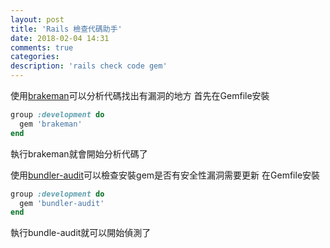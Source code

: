 ```yaml
---
layout: post
title: 'Rails 檢查代碼助手'
date: 2018-02-04 14:31
comments: true
categories:
description: 'rails check code gem'
---
```

使用[brakeman](https://github.com/presidentbeef/brakeman)可以分析代碼找出有漏洞的地方
首先在Gemfile安裝
```rb
group :development do
  gem 'brakeman'
end
```
執行brakeman就會開始分析代碼了

使用[bundler-audit](https://github.com/rubysec/bundler-audit)可以檢查安裝gem是否有安全性漏洞需要更新
在Gemfile安裝
```rb
group :development do
  gem 'bundler-audit'
end
```
執行bundle-audit就可以開始偵測了